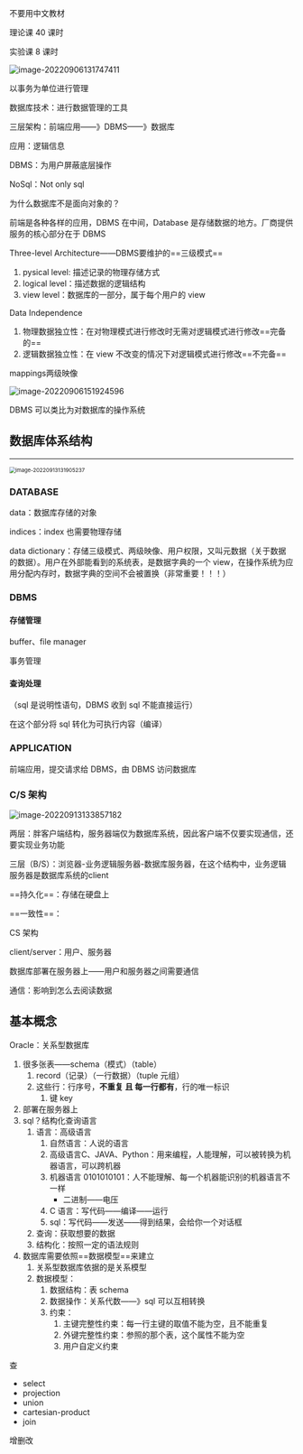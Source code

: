 不要用中文教材

理论课 40 课时

实验课 8 课时

![image-20220906131747411](https://wangleidetuchuang.oss-cn-beijing.aliyuncs.com/img/image-20220906131747411.png)



以事务为单位进行管理





数据库技术：进行数据管理的工具

三层架构：前端应用——》DBMS——》数据库

应用：逻辑信息

DBMS：为用户屏蔽底层操作





NoSql：Not only sql

为什么数据库不是面向对象的？

前端是各种各样的应用，DBMS 在中间，Database 是存储数据的地方。厂商提供服务的核心部分在于 DBMS



Three-level Architecture——DBMS要维护的==三级模式==

1. pysical level: 描述记录的物理存储方式
2. logical level：描述数据的逻辑结构
3. view level：数据库的一部分，属于每个用户的 view 



Data Independence

1. 物理数据独立性：在对物理模式进行修改时无需对逻辑模式进行修改==完备的==
2. 逻辑数据独立性：在 view 不改变的情况下对逻辑模式进行修改==不完备==



mappings两级映像

![image-20220906151924596](https://wangleidetuchuang.oss-cn-beijing.aliyuncs.com/img/image-20220906151924596.png)





DBMS 可以类比为对数据库的操作系统



## 数据库体系结构

----

<img src="https://wangleidetuchuang.oss-cn-beijing.aliyuncs.com/img/image-20220913131905237.png" alt="image-20220913131905237" style="zoom: 67%;" />

### DATABASE

data：数据库存储的对象

indices：index 也需要物理存储

data dictionary：存储三级模式、两级映像、用户权限，又叫元数据（关于数据的数据）。用户在外部能看到的系统表，是数据字典的一个 view，在操作系统为应用分配内存时，数据字典的空间不会被置换（非常重要！！！）

### DBMS

#### 存储管理

buffer、file manager

事务管理

#### 查询处理

（sql 是说明性语句，DBMS 收到 sql 不能直接运行）

在这个部分将 sql 转化为可执行内容（编译）

### APPLICATION

前端应用，提交请求给 DBMS，由 DBMS 访问数据库

### C/S 架构

![image-20220913133857182](https://wangleidetuchuang.oss-cn-beijing.aliyuncs.com/img/image-20220913133857182.png)

两层：胖客户端结构，服务器端仅为数据库系统，因此客户端不仅要实现通信，还要实现业务功能

三层（B/S）：浏览器-业务逻辑服务器-数据库服务器，在这个结构中，业务逻辑服务器是数据库系统的client





==持久化==：存储在硬盘上

==一致性==：





CS 架构

client/server：用户、服务器

数据库部署在服务器上——用户和服务器之间需要通信

通信：影响到怎么去阅读数据



## 基本概念

Oracle：关系型数据库

1. 很多张表——schema（模式）（table）
   1. record（记录）（一行数据）（tuple 元组）
   2. 这些行：行序号，**不重复 且 每一行都有**，行的唯一标识
      1. 键 key
2. 部署在服务器上
3. sql？结构化查询语言
   1. 语言：高级语言
      1. 自然语言：人说的语言
      2. 高级语言C、JAVA、Python：用来编程，人能理解，可以被转换为机器语言，可以跨机器
      3. 机器语言 0101010101：人不能理解、每一个机器能识别的机器语言不一样
         - 二进制——电压
      4. C 语言：写代码——编译——运行
      5. sql：写代码——发送——得到结果，会给你一个对话框
   2. 查询：获取想要的数据
   3. 结构化：按照一定的语法规则
4. 数据库需要依照==数据模型==来建立
   1. 关系型数据库依据的是关系模型
   2. 数据模型：
      1. 数据结构：表 schema
      2. 数据操作：关系代数——》sql 可以互相转换
      3. 约束：
         1. 主键完整性约束：每一行主键的取值不能为空，且不能重复
         2. 外键完整性约束：参照的那个表，这个属性不能为空
         3. 用户自定义约束

查

- select
- projection
- union
- cartesian-product
- join

增删改